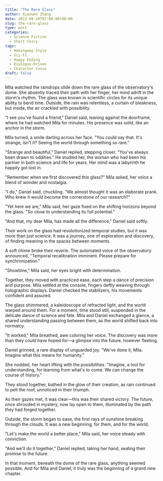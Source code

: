 ```yaml
---
title: "The Rare Glass"
author: Xiaowen Zhang
date: 2022-08-28T07:00:00+08:00
slug: the-rare-glass
type: post
categories:
  - Science Fiction
  - Short Story
tags:
  - Hemingway Style
  - Sci-Fi
  - Happy Ending
  - Dialogue-Driven
  - Character Focus
draft: false
---
```


Mila watched the raindrops slide down the rare glass of the observatory's dome. She absently traced their path with her finger, her mind adrift in the storm's rhythm. The glass was known in scientific circles for its unique ability to bend time. Outside, the rain was relentless, a curtain of bleakness, but inside, the air crackled with possibility.

"I see you've found a friend," Daniel said, leaning against the doorframe, where he had watched Mila for minutes. His presence was solid, like an anchor in the storm.

Mila turned, a smile darting across her face. "You could say that. It's strange, isn't it? Seeing the world through something so rare."

"Strange and beautiful," Daniel replied, stepping closer. "You've always been drawn to oddities." He studied her, the woman who had been his partner in both science and life for years. Her mind was a labyrinth he happily got lost in.

"Remember when we first discovered this glass?" Mila asked, her voice a blend of wonder and nostalgia.

"I do," Daniel said, chuckling. "We almost thought it was an elaborate prank. Who knew it would become the cornerstone of our research?"

"Yet here we are," Mila said, her gaze fixed on the shifting horizons beyond the glass. "So close to understanding its full potential."

"And that, my dear Mila, has made all the difference," Daniel said softly.

Their work on the glass had revolutionized temporal studies, but it was more than just science. It was a journey, one of exploration and discovery, of finding meaning in the spaces between moments.

A soft chime broke their reverie. The automated voice of the observatory announced, "Temporal recalibration imminent. Please prepare for synchronization."

"Showtime," Mila said, her eyes bright with determination.

Together, they moved with practiced ease, each step a dance of precision and purpose. Mila settled at the console, fingers deftly weaving through holographic displays. Daniel checked the stabilizers, his movements confident and assured.

The glass shimmered, a kaleidoscope of refracted light, and the world warped around them. For a moment, time stood still, suspended in the delicate dance of science and fate. Mila and Daniel exchanged a glance, a shared understanding passing between them, as the world shifted back into normalcy.

"It worked," Mila breathed, awe coloring her voice. The discovery was more than they could have hoped for—a glimpse into the future, however fleeting.

Daniel grinned, a rare display of unguarded joy. "We've done it, Mila. Imagine what this means for humanity."

She nodded, her heart lifting with the possibilities. "Imagine, a tool for understanding, for learning from what's to come. We can change the course of history."

They stood together, bathed in the glow of their creation, as rain continued to pelt the roof, unnoticed in their triumph.

As their gazes met, it was clear—this was their shared victory. The future, once shrouded in mystery, now lay open to them, illuminated by the path they had forged together.

Outside, the storm began to ease, the first rays of sunshine breaking through the clouds. It was a new beginning, for them, and for the world.

"Let's make the world a better place," Mila said, her voice steady with conviction.

"And we'll do it together," Daniel replied, taking her hand, sealing their promise to the future.

In that moment, beneath the dome of the rare glass, anything seemed possible. And for Mila and Daniel, it truly was the beginning of a grand new chapter.